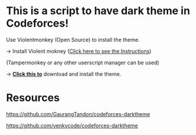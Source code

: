 # This is a script to have dark theme in Codeforces!

Use Violentmonkey (Open Source) to install the theme.

-> Install Violent mokney
([Click here to see the Instructions](https://violentmonkey.github.io))

(Tampermonkey or any other userscript manager can be used)

 -> [**Click this to**](https://github.com/bhavyammodi/codeforces_dark_logo_and_theme/raw/main/codeforces-darktheme.user.js) download and install the theme.
 
 
 # Resources
 https://github.com/GaurangTandon/codeforces-darktheme
 
 https://github.com/venkycode/codeforces-darktheme
